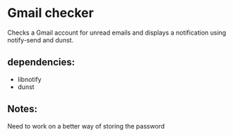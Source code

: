 # Gmail checker

Checks a Gmail account for unread emails and displays a 
notification using notify-send and dunst.

## dependencies:
* libnotify
* dunst

## Notes:
Need to work on a better way of storing the password
